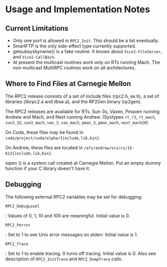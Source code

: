 # Usage and Implementation Notes

## Current Limitations

- Only one port is allowed in `RPC2_Init`.  This should be a list eventually.
- SmartFTP is the only side-effect type currently supported.
- getsubsysbyname() is a fake routine.  It knows about `Vice2-FileServer`, and
  `Vice2-CallBack`.
- At present the multicast routines work only on RTs running Mach.  The
  non-multicast MultiRPC routines work on all architectures.

## Where to Find Files at Carnegie Mellon

The RPC2 release consists of a set of include files (rpc2.h, se.h),
a set of libraries (librpc2.a and libse.a), and the RP2Gen binary (rp2gen).

The RPC2 releases are available for RTs, Sun-3s, Vaxen, Pmaxen running
Andrew and Mach, and Next running Andrew.  (Systypes `rt_r3`, `rt_mach`,
`sun3_35`, `sun3_mach`, `vax_3`, `vax_mach`, `pmax_3`, `pmax_mach`,
`next_mach20`)

On Coda, these files may be found in
`coda/project/coda/alpha/{include,lib,bin}`.

On Andrew, these files are located in
`/afs/andrew/scs/cs/15-612{include,lib,bin}`.

iopen () is a system call created at Carnegie Mellon.  Put an empty dummy
function if your C library doesn't have it.

## Debugging

The following external RPC2 variables may be set for debugging:

`RPC2_DebugLevel`

:   Values of 0, 1, 10 and 100 are meaningful.  Initial value is 0.

`RPC2_Perror`

:   Set to 1 to see Unix error messages on stderr.  Initial value is 1.

`RPC2_Trace`

:   Set to 1 to enable tracing. 0 turns off tracing.  Initial value is 0.  Also
    see description of `RPC2_InitTrace` and `RPC2_DumpTrace` calls.
